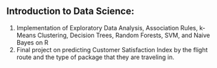 ## Introduction to Data Science:
1. Implementation of Exploratory Data Analysis, Association Rules, k-Means Clustering, Decision Trees, Random Forests, SVM, and Naive Bayes on R
2. Final project on predicting Customer Satisfaction Index by the flight route and the type of package that they are traveling in.
